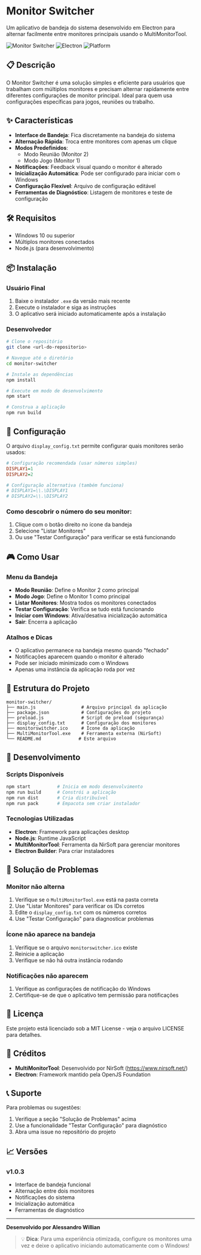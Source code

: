 # Monitor Switcher

Um aplicativo de bandeja do sistema desenvolvido em Electron para alternar facilmente entre monitores principais usando o MultiMonitorTool.

![Monitor Switcher](https://img.shields.io/badge/version-1.0.3-blue.svg)
![Electron](https://img.shields.io/badge/Electron-27.0.0-brightgreen.svg)
![Platform](https://img.shields.io/badge/platform-Windows-lightgrey.svg)

## 📋 Descrição

O Monitor Switcher é uma solução simples e eficiente para usuários que trabalham com múltiplos monitores e precisam alternar rapidamente entre diferentes configurações de monitor principal. Ideal para quem usa configurações específicas para jogos, reuniões ou trabalho.

## ✨ Características

- **Interface de Bandeja**: Fica discretamente na bandeja do sistema
- **Alternação Rápida**: Troca entre monitores com apenas um clique
- **Modos Predefinidos**: 
  - Modo Reunião (Monitor 2)
  - Modo Jogo (Monitor 1)
- **Notificações**: Feedback visual quando o monitor é alterado
- **Inicialização Automática**: Pode ser configurado para iniciar com o Windows
- **Configuração Flexível**: Arquivo de configuração editável
- **Ferramentas de Diagnóstico**: Listagem de monitores e teste de configuração

## 🛠️ Requisitos

- Windows 10 ou superior
- Múltiplos monitores conectados
- Node.js (para desenvolvimento)

## 📦 Instalação

### Usuário Final

1. Baixe o instalador `.exe` da versão mais recente
2. Execute o instalador e siga as instruções
3. O aplicativo será iniciado automaticamente após a instalação

### Desenvolvedor

```bash
# Clone o repositório
git clone <url-do-repositorio>

# Navegue até o diretório
cd monitor-switcher

# Instale as dependências
npm install

# Execute em modo de desenvolvimento
npm start

# Construa a aplicação
npm run build
```

## 🔧 Configuração

O arquivo `display_config.txt` permite configurar quais monitores serão usados:

```ini
# Configuração recomendada (usar números simples)
DISPLAY1=1
DISPLAY2=2

# Configuração alternativa (também funciona)
# DISPLAY1=\\.\DISPLAY1
# DISPLAY2=\\.\DISPLAY2
```

### Como descobrir o número do seu monitor:

1. Clique com o botão direito no ícone da bandeja
2. Selecione "Listar Monitores"
3. Ou use "Testar Configuração" para verificar se está funcionando

## 🎮 Como Usar

### Menu da Bandeja

- **Modo Reunião**: Define o Monitor 2 como principal
- **Modo Jogo**: Define o Monitor 1 como principal
- **Listar Monitores**: Mostra todos os monitores conectados
- **Testar Configuração**: Verifica se tudo está funcionando
- **Iniciar com Windows**: Ativa/desativa inicialização automática
- **Sair**: Encerra a aplicação

### Atalhos e Dicas

- O aplicativo permanece na bandeja mesmo quando "fechado"
- Notificações aparecem quando o monitor é alterado
- Pode ser iniciado minimizado com o Windows
- Apenas uma instância da aplicação roda por vez

## 📁 Estrutura do Projeto

```
monitor-switcher/
├── main.js                 # Arquivo principal da aplicação
├── package.json            # Configurações do projeto
├── preload.js              # Script de preload (segurança)
├── display_config.txt      # Configuração dos monitores
├── monitorswitcher.ico     # Ícone da aplicação
├── MultiMonitorTool.exe    # Ferramenta externa (NirSoft)
└── README.md              # Este arquivo
```

## 🔧 Desenvolvimento

### Scripts Disponíveis

```bash
npm start          # Inicia em modo desenvolvimento
npm run build      # Constrói a aplicação
npm run dist       # Cria distribuível
npm run pack       # Empacota sem criar instalador
```

### Tecnologias Utilizadas

- **Electron**: Framework para aplicações desktop
- **Node.js**: Runtime JavaScript
- **MultiMonitorTool**: Ferramenta da NirSoft para gerenciar monitores
- **Electron Builder**: Para criar instaladores

## 🐛 Solução de Problemas

### Monitor não alterna

1. Verifique se o `MultiMonitorTool.exe` está na pasta correta
2. Use "Listar Monitores" para verificar os IDs corretos
3. Edite o `display_config.txt` com os números corretos
4. Use "Testar Configuração" para diagnosticar problemas

### Ícone não aparece na bandeja

1. Verifique se o arquivo `monitorswitcher.ico` existe
2. Reinicie a aplicação
3. Verifique se não há outra instância rodando

### Notificações não aparecem

1. Verifique as configurações de notificação do Windows
2. Certifique-se de que o aplicativo tem permissão para notificações

## 📄 Licença

Este projeto está licenciado sob a MIT License - veja o arquivo LICENSE para detalhes.

## 🙏 Créditos

- **MultiMonitorTool**: Desenvolvido por NirSoft (https://www.nirsoft.net/)
- **Electron**: Framework mantido pela OpenJS Foundation

## 📞 Suporte

Para problemas ou sugestões:

1. Verifique a seção "Solução de Problemas" acima
2. Use a funcionalidade "Testar Configuração" para diagnóstico
3. Abra uma issue no repositório do projeto

## 📈 Versões

### v1.0.3
- Interface de bandeja funcional
- Alternação entre dois monitores
- Notificações do sistema
- Inicialização automática
- Ferramentas de diagnóstico

---

**Desenvolvido por Alessandro Willian**

> 💡 **Dica**: Para uma experiência otimizada, configure os monitores uma vez e deixe o aplicativo iniciando automaticamente com o Windows!
